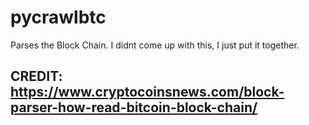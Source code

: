 # pycrawlbtc
Parses the Block Chain. I didnt come up with this, I just put it together. 



## CREDIT: https://www.cryptocoinsnews.com/block-parser-how-read-bitcoin-block-chain/

